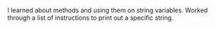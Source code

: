 I learned about methods and  using them on string variables. Worked through a list of instructions to print out a specific string.
